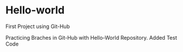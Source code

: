 # Hello-world
First Project using  Git-Hub

Practicing Braches in Git-Hub with Hello-World Repository.
Added Test Code
